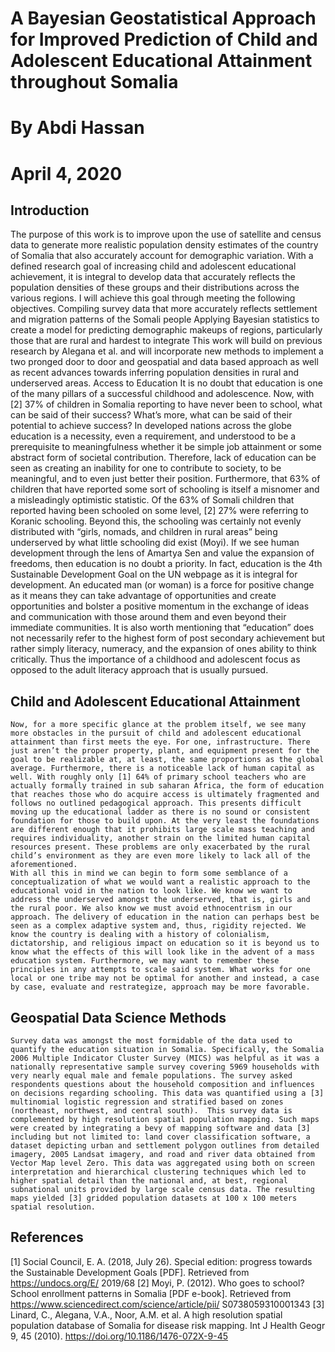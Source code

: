 # A Bayesian Geostatistical Approach for Improved Prediction of Child and Adolescent Educational Attainment throughout Somalia
# By Abdi Hassan
# April 4, 2020
## Introduction
The purpose of this work is to improve upon the use of satellite and census data to generate more realistic population density estimates of the country of Somalia that also accurately account for demographic variation. With a defined research goal of increasing child and adolescent educational achievement, it is integral to develop data that accurately reflects the population densities of these groups and their distributions across the various regions. I will achieve this goal through meeting the following objectives.
Compiling survey data that more accurately reflects settlement and migration patterns of the Somali people
Applying Bayesian statistics to create a model for predicting demographic makeups of regions, particularly those that are rural and hardest to integrate
This work will build on previous research by Alegana et al. and will incorporate new methods to implement a two pronged door to door and geospatial and data based approach as well as recent advances towards inferring population densities in rural and underserved areas.
Access to Education
	It is no doubt that education is one of the many pillars of a successful childhood and adolescence. Now, with [2] 37% of children in Somalia reporting to have never been to school, what can be said of their success? What’s more, what can be said of their potential to achieve success? In developed nations across the globe education is a necessity, even a requirement, and understood to be a prerequisite to meaningfulness whether it be simple job attainment or some abstract form of societal contribution. Therefore, lack of education can be seen as creating an inability for one to contribute to society, to be meaningful, and to even just better their position. Furthermore, that 63% of children that have reported some sort of schooling is itself a misnomer and a misleadingly optimistic statistic. Of the 63% of Somali children that reported having been schooled on some level, [2] 27% were referring to Koranic schooling. Beyond this, the schooling was certainly not evenly distributed with “girls, nomads, and children in rural areas” being underserved by what little schooling did exist (Moyi).
	If we see human development through the lens of Amartya Sen and value the expansion of freedoms, then education is no doubt a priority. In fact, education is the 4th Sustainable Development Goal on the UN webpage as it is integral for development. An educated man (or woman) is a force for positive change as it means they can take advantage of opportunities and create opportunities and bolster a positive momentum in the exchange of ideas and communication with those around them and even beyond their immediate communities. It is also worth mentioning that “education” does not necessarily refer to the highest form of post secondary achievement but rather simply literacy, numeracy, and the expansion of ones ability to think critically. Thus the importance of a childhood and adolescent focus as opposed to the adult literacy approach that is usually pursued.

## Child and Adolescent Educational Attainment
	Now, for a more specific glance at the problem itself, we see many more obstacles in the pursuit of child and adolescent educational attainment than first meets the eye. For one, infrastructure. There just aren’t the proper property, plant, and equipment present for the goal to be realizable at, at least, the same proportions as the global average. Furthermore, there is a noticeable lack of human capital as well. With roughly only [1] 64% of primary school teachers who are actually formally trained in sub saharan Africa, the form of education that reaches those who do acquire access is ultimately fragmented and follows no outlined pedagogical approach. This presents difficult moving up the educational ladder as there is no sound or consistent foundation for those to build upon. At the very least the foundations are different enough that it prohibits large scale mass teaching and requires individuality, another strain on the limited human capital resources present. These problems are only exacerbated by the rural child’s environment as they are even more likely to lack all of the aforementioned.
	With all this in mind we can begin to form some semblance of a conceptualization of what we would want a realistic approach to the educational void in the nation to look like. We know we want to address the underserved amongst the underserved, that is, girls and the rural poor. We also know we must avoid ethnocentrism in our approach. The delivery of education in the nation can perhaps best be seen as a complex adaptive system and, thus, rigidity rejected. We know the country is dealing with a history of colonialism, dictatorship, and religious impact on education so it is beyond us to know what the effects of this will look like in the advent of a mass education system. Furthermore, we may want to remember these principles in any attempts to scale said system. What works for one local or one tribe may not be optimal for another and instead, a case by case, evaluate and restrategize, approach may be more favorable.

## Geospatial Data Science Methods
	Survey data was amongst the most formidable of the data used to quantify the education situation in Somalia. Specifically, the Somalia 2006 Multiple Indicator Cluster Survey (MICS) was helpful as it was a nationally representative sample survey covering 5969 households with very nearly equal male and female populations. The survey asked respondents questions about the household composition and influences on decisions regarding schooling. This data was quantified using a [3] multinomial logistic regression and stratified based on zones (northeast, northwest, and central south).  This survey data is complemented by high resolution spatial population mapping. Such maps were created by integrating a bevy of mapping software and data [3] including but not limited to: land cover classification software, a dataset depicting urban and settlement polygon outlines from detailed imagery, 2005 Landsat imagery, and road and river data obtained from Vector Map level Zero. This data was aggregated using both on screen interpretation and hierarchical clustering techniques which led to higher spatial detail than the national and, at best, regional subnational units provided by large scale census data. The resulting maps yielded [3] gridded population datasets at 100 x 100 meters spatial resolution.

## References
[1] Social Council, E. A. (2018, July 26). Special edition: progress towards the 
     Sustainable Development Goals [PDF]. Retrieved from https://undocs.org/E/ 
     2019/68
[2] Moyi, P. (2012). Who goes to school? School enrollment patterns in Somalia [PDF 
     e-book]. Retrieved from https://www.sciencedirect.com/science/article/pii/
     S0738059310001343
[3] Linard, C., Alegana, V.A., Noor, A.M. et al. A high resolution spatial population database of Somalia for disease risk mapping. Int J Health Geogr 9, 45 (2010). https://doi.org/10.1186/1476-072X-9-45
